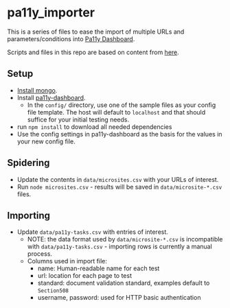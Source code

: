 # pa11y_importer
This is a series of files to ease the import of multiple URLs and parameters/conditions into [Pa11y Dashboard](https://github.com/pa11y/pa11y-dashboard).

Scripts and files in this repo are based on content from [here](https://www.lullabot.com/articles/monitoring-web-accessibility-compliance-with-pa11y-dashboard).

## Setup
- [Install mongo](https://docs.mongodb.com/manual/installation/).
- Install [pa11y-dashboard](https://github.com/pa11y/pa11y-dashboard).
	- In the `config/` directory, use one of the sample files as your config file template. The host will default to `localhost` and that should suffice for your initial testing needs.
- run `npm install` to download all needed dependencies
- Use the config settings in pa11y-dashboard as the basis for the values in your new config file.

## Spidering
- Update the contents in `data/microsites.csv` with your URLs of interest.
- Run `node microsites.csv` - results will be saved in `data/microsite-*.csv` files.

## Importing
- Update `data/pa11y-tasks.csv` with entries of interest.
	- NOTE: the data format used by `data/microsite-*.csv` is incompatible with `data/pa11y-tasks.csv` - importing rows is currently a manual process.
	- Columns used in import file:
		- name: Human-readable name for each test
		- url: location for each page to test
		- standard: document validation standard, examples default to `Section508`
		- username, password: used for HTTP basic authentication

